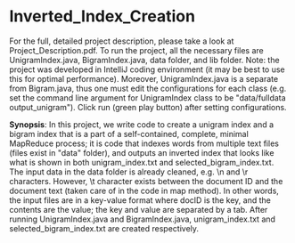 # Inverted_Index_Creation
 
For the full, detailed project description, please take a look at Project_Description.pdf. To run the project, all the necessary files are UnigramIndex.java, BigramIndex.java, data folder, and lib folder. Note: the project was developed in IntelliJ coding environment (it may be best to use this for optimal performance). Moreover, UnigramIndex.java is a separate from Bigram.java, thus one must edit the configurations for each class (e.g. set the command line argument for UnigramIndex class to be "data/fulldata output_unigram"). Click run (green play button) after setting configurations.

**Synopsis**: In this project, we write code to create a unigram index and a bigram index that is a part of a self-contained, complete, minimal MapReduce process; it is code that indexes words from multiple text files (files exist in "data" folder), and outputs an inverted index that looks like what is shown in both unigram_index.txt and selected_bigram_index.txt. The input data in the data folder is already cleaned, e.g. \n and \r characters. However, \t character exists between the document ID and the document text (taken care of in the code in map method). In other words, the input files are in a key-value format where docID is the key, and the contents are the value; the key and value are separated by a tab. After running UnigramIndex.java and BigramIndex.java, unigram_index.txt and selected_bigram_index.txt are created respectively.